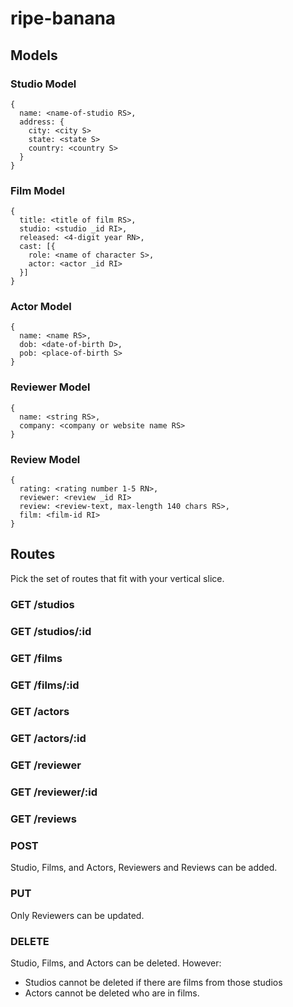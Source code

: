 # ripe-banana

## Models

### Studio Model
```
{
  name: <name-of-studio RS>,
  address: {
    city: <city S>
    state: <state S>
    country: <country S>
  }
}
```

### Film Model
```
{
  title: <title of film RS>,
  studio: <studio _id RI>,
  released: <4-digit year RN>,
  cast: [{
    role: <name of character S>,
    actor: <actor _id RI>
  }]
}
```

### Actor Model
```
{
  name: <name RS>,
  dob: <date-of-birth D>,
  pob: <place-of-birth S>
}
```

### Reviewer Model
```
{
  name: <string RS>,
  company: <company or website name RS>
}
```

### Review Model
```
{
  rating: <rating number 1-5 RN>,
  reviewer: <review _id RI>
  review: <review-text, max-length 140 chars RS>,
  film: <film-id RI>
}
```

## Routes
Pick the set of routes that fit with your vertical slice.

### GET /studios

### GET /studios/:id

### GET /films

### GET /films/:id

### GET /actors

### GET /actors/:id

### GET /reviewer

### GET /reviewer/:id

### GET /reviews

### POST
Studio, Films, and Actors, Reviewers and Reviews can be added.

### PUT
Only Reviewers can be updated.

### DELETE
Studio, Films, and Actors can be deleted. However:
- Studios cannot be deleted if there are films from those studios
- Actors cannot be deleted who are in films.
